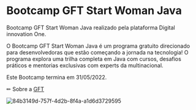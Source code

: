 # Bootcamp GFT Start Woman Java
Bootcamp GFT Start Woman Java realizado pela plataforma Digital innovation One.

O Bootcamp GFT Start Woman Java é um programa gratuito direcionado para desenvolvedoras que estão começando a jornada na tecnologia! O programa explora uma trilha completa em Java com cursos, desafios práticos e mentorias exclusivas com experts da multinacional.

Este Bootcamp termina em 31/05/2022.

✏ Sobre a [GFT](https://www.gft.com/br/pt/about-us)


![84b3149d-757f-4d2b-8f4a-a1d6d3729595](https://user-images.githubusercontent.com/86428389/165391085-3b91bfad-caae-47db-8d11-e44c95c8533f.png)

